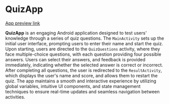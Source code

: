 # QuizApp

[App preview link](https://drive.google.com/file/d/1bBSyb4jIzz9JmkLEYu75OfHK8epwDavh/view?usp=drive_link)

**QuizApp** is an engaging Android application designed to test users' knowledge through a series of quiz questions. The `MainActivity` sets up the initial user interface, prompting users to enter their name and start the quiz. Upon starting, users are directed to the `QuizQuestions` activity, where they face multiple-choice questions, with each question providing four possible answers. Users can select their answers, and feedback is provided immediately, indicating whether the selected answer is correct or incorrect. After completing all questions, the user is redirected to the `ResultActivity`, which displays the user's name and score, and allows them to restart the quiz. The app maintains a smooth and interactive experience by utilizing global variables, intuitive UI components, and state management techniques to ensure real-time updates and seamless navigation between activities.
